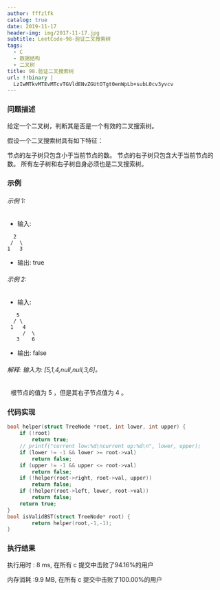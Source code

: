 ```yaml
---
author: fffzlfk
catalog: true
date: 2019-11-17
header-img: img/2017-11-17.jpg
subtitle: LeetCode-98-验证二叉搜索树
tags:
  - C
  - 数据结构
  - 二叉树
title: 98.验证二叉搜索树
url: !!binary |
  LzIwMTkvMTEvMTcvTGVldENvZGUtOTgt0enWpLb+subL0cv3yvcv
---
```



### 问题描述 
给定一个二叉树，判断其是否是一个有效的二叉搜索树。

假设一个二叉搜索树具有如下特征：

节点的左子树只包含小于当前节点的数。
节点的右子树只包含大于当前节点的数。
所有左子树和右子树自身必须也是二叉搜索树。

### 示例

###### 示例 1:

* 输入:
```
  2
 /  \
1   3
```

* 输出: true
###### 示例 2:

* 输入:
```
   5
  / \
 1   4
     /  \
   3    6
```

* 输出: false
###### 解释: 输入为: [5,1,4,null,null,3,6]。
     根节点的值为 5 ，但是其右子节点值为 4 。

### 代码实现
```c
bool helper(struct TreeNode *root, int lower, int upper) {
	if (!root)
		return true;
	// printf("current low:%d\ncurrent up:%d\n", lower, upper);
	if (lower != -1 && lower >= root->val)
		return false;
	if (upper != -1 && upper <= root->val)
		return false;
	if (!helper(root->right, root->val, upper))
		return false;
	if (!helper(root->left, lower, root->val))
		return false;
	return true;
}
bool isValidBST(struct TreeNode* root) {
        return helper(root,-1,-1);
}
```
### 执行结果
执行用时 :
8 ms, 在所有 c 提交中击败了94.16%的用户

内存消耗 :9.9 MB, 在所有 c 提交中击败了100.00%的用户